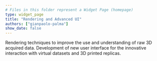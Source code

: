 ```yaml
---
# Files in this folder represent a Widget Page (homepage)
type: widget_page
title: "Rendering and Advanced UI"
authors: ["gianpaolo-palma"]
show_date: false
---
```

Rendering techniques to improve the use and understanding of raw 3D acquired data. Development of new user interface for the innovative interaction with virtual datasets and 3D printed replicas. 

